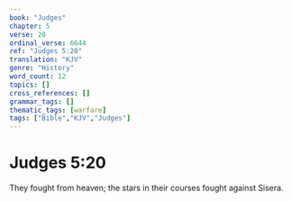```yaml
---
book: "Judges"
chapter: 5
verse: 20
ordinal_verse: 6644
ref: "Judges 5:20"
translation: "KJV"
genre: "History"
word_count: 12
topics: []
cross_references: []
grammar_tags: []
thematic_tags: [warfare]
tags: ["Bible","KJV","Judges"]
---
```


# Judges 5:20

They fought from heaven; the stars in their courses fought against Sisera.
